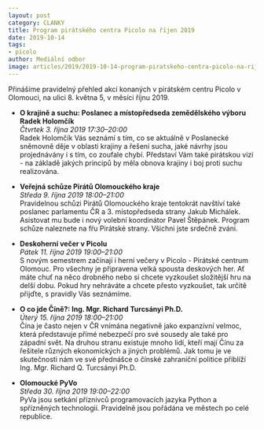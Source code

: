 ```yaml
---
layout: post
category: CLANKY
title: Program pirátského centra Picolo na říjen 2019
date: 2019-10-14
tags: 
- picolo
author: Mediální odbor
image: articles/2019/2019-10-14-program-piratskeho-centra-picolo-na-rijen-2019.jpg  #751x422 pixelu
---
```

Přinášíme pravidelný přehled akcí konaných v pirátském centru Picolo v Olomouci, na ulici 8. května 5, v měsíci říjnu 2019.

* **O krajině a suchu: Poslanec a místopředseda zemědělského výboru Radek Holomčík**  
*Čtvrtek 3. října 2019 17:30–20:00*  
Radek Holomčík Vás seznámí s tím, co se aktuálně v Poslanecké sněmovně děje v oblasti krajiny a řešení sucha, jaké návrhy jsou projednávány i s tím, co zoufale chybí. Představí Vám také pirátskou vizi - na základě jakých principů by měla obnova krajiny i boj proti suchu realizována.

* **Veřejná schůze Pirátů Olomouckého kraje**  
*Středa 9. října 2019 18:00–21:00*  
Pravidelnou schůzi Pirátů Olomouckého kraje tentokrát navštíví také poslanec parlamentu ČR a 3. místopředseda strany Jakub Michálek. Asistovat mu bude i nový volební koordinátor Pavel Štěpánek. Program schůze naleznete na fŕu Pirátské strany. Všichni jste srdečně zváni.

* **Deskoherní večer v Picolu**  
*Pátek 11. října 2019 19:00–21:00*  
S novým semestrem začínají i herní večery v Picolo - Pirátské centrum Olomouc. Pro všechny je připravena velká spousta deskových her. Ať máte chuť na něco drobného nebo si chcete vyzkoušet složitější hru na delší dobu. Pokud hry nehráváte a chcete přesto vyzkoušet, tak určitě přijďte, s pravidly Vás seznámíme.

* **O co jde Číně?: Ing. Mgr. Richard Turcsányi Ph.D.**  
*Úterý 15. října 2019 18:00–21:00*  
Čína je často nejen v ČR vnímána negativně jako expanzívní velmoc, která představuje přímé nebezpečí pro své sousedy ale také pro západní svět. Na druhou stranu existuje mnoho lidí, kteří mají Čínu za řešitele různých ekonomických a jiných problémů. Jak tomu je ve skutečnosti nám ve své přednášce o čínské zahraniční politice přiblíží Ing. Mgr. Richard Q. Turcsányi Ph.D.

* **Olomoucké PyVo**  
*Středa 30. října 2019 19:00–22:00*  
PyVa jsou setkání příznivců programovacích jazyka Python a spřízněných technologií. Pravidelně jsou pořádána ve městech po celé republice. 
